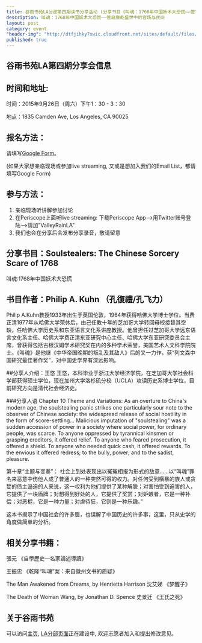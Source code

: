 ```yaml
---
title: 谷雨书苑LA分部第四期读书分享活动 (分享书目《叫魂：1768年中国妖术大恐慌——管窥康乾盛世中的官场与民间》) by 王悠
description: 叫魂：1768年中国妖术大恐慌——管窥康乾盛世中的官场与民间
layout: post
category: event
"header-img": "http://dtfjihky7xwic.cloudfront.net/sites/default/files/Activities/la-beauty-shot.jpg"
published: true
---
```



## 谷雨书苑LA第四期分享会信息

## 时间和地址:

时间：2015年9月26日（周六）下午1：30 - 3：30

地点：1835 Camden Ave, Los Angeles, CA 90025

## 报名方法：

请填写[Google Form](https://docs.google.com/forms/d/14suzNHWbPV_q1bsK_S8U6ugRTkmVgQF-W0EY8-2yW14/viewform)。

(如果大家想亲临现场或参加live streaming, 又或是想加入我们的Email List，都请填写Google Form)

## 参与方法：
1. 亲临现场听讲解参加讨论
2. 在Periscope上面听live streaming: 下载Periscope App-->用Twitter账号登陆-->请加"ValleyRainLA"
3. 我们也会在分享后会发布分享录音，敬请留意


## 分享书目：Soulstealers: The Chinese Sorcery Scare of 1768 
叫魂:1768年中国妖术大恐慌

## 书目作者：Philip A. Kuhn  （孔復禮/孔飞力）
Philip A.Kuhn教授1933年出生于英国伦敦，1964年获得哈佛大学博士学位。当费正清1977年从哈佛大学荣休后，由己任教十年的芝加哥大学转回母校接替其空缺，任哈佛大学历史系和东亚语言文化系讲座教授。他曾担任过芝加哥大学远东语言文化系主任、哈佛大学费正清东亚研究中心主任、哈佛大学东亚研究委员会主席，曾获得包括古根汉姆学术研究奖在内的多种学术荣誉，美国艺术人文科学院院士。《叫魂》是他继《中华帝国晚期的叛乱及其敌人》后的又一力作，获“列文森中国研究最佳著作奖”，对中国史学界有深远影响。

##分享人介绍：王悠
王悠，本科毕业于浙江大学经济学院，在芝加哥大学社会科学部获得硕士学位，现在加州大学洛杉矶分校（UCLA）攻读历史系博士学位，目前研究方向是清代社会经济史。

###分享人语
Chapter 10 Theme and Variations:
As an overture to China's modern age, the soulstealing panic strikes one particularly sour note to the observer of Chinese society: the widespread release of social hostility in the form of score-settling… Malicious imputation of "soulstealing" was a sudden accession of power in a society where social power, for ordinary people, was scarce. To anyone oppressed by tyrannical kinsmen or grasping creditors, it offered relief. To anyone who feared prosecution, it offered a shield. To anyone who needed quick cash, it offered rewards. To the envious it offered redress; to the bully, power; and to the sadist, pleasure.

第十章“主题与变奏”：
社会上到处表现出以冤冤相报为形式的敌意……以“叫魂”罪名来恶意中伤他人成了普通人的一种突然可得的权力。对任何受到横暴的族人或贪婪的债主逼迫的人来说，这一权利为他们提供了某种解脱；对害怕受到迫害的人，它提供了一块盾牌；对想得到好处的人，它提供了奖赏；对妒嫉者，它是一种补偿；对恶棍，它是一种力量；对虐待狂，它则是一种乐趣。”

这本书揭示了中国社会的许多层，也误解了中国历史的许多事，这里，只从史学的角度做简单的分析。

## 相关分享书籍：
張元 《自學歷史—名家論述導讀》

王振忠 《乾隆“叫魂”案：来自徽州文书的质疑》

The Man Awakened from Dreams, by Henrietta Harrison
沈艾娣 《梦醒子》

The Death of Woman Wang, by Jonathan D. Spence
史景迁 《王氏之死》

## 关于谷雨书苑

可以访问[主页](http://www.valleyrain.org), [LA分部页面](http://www.valleyrain.org/la)正在建设中, 欢迎志愿者加入和提出修改意见。

